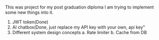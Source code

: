 This was project for my post graduation diploma
I am trying to implement some new things into it.
1. JWT token(Done)
2. AI chatbox(Done, just replace my API key with your own, api key"
3. Different system design concepts
   a. Rate limiter
   b. Cache from DB
